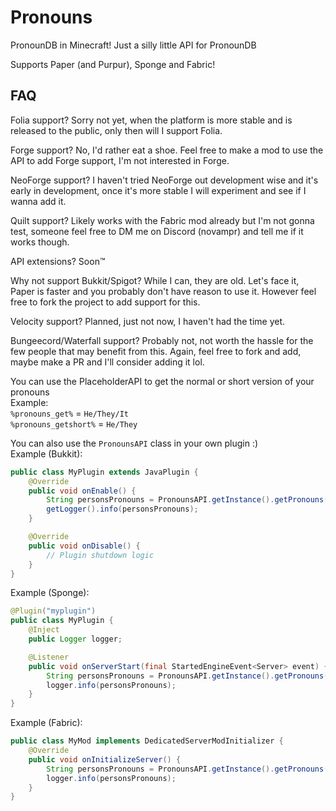 # Pronouns
PronounDB in Minecraft!
Just a silly little API for PronounDB

Supports Paper (and Purpur), Sponge and Fabric!

## FAQ
Folia support?
Sorry not yet, when the platform is more stable and is released to the public, only then will I support Folia.

Forge support?
No, I'd rather eat a shoe. Feel free to make a mod to use the API to add Forge support, I'm not interested in Forge.

NeoForge support?
I haven't tried NeoForge out development wise and it's early in development, once it's more stable I will experiment and see if I wanna add it.

Quilt support?
Likely works with the Fabric mod already but I'm not gonna test, someone feel free to DM me on Discord (novampr) and tell me if it works though.

API extensions?
Soon™

Why not support Bukkit/Spigot?
While I can, they are old. Let's face it, Paper is faster and you probably don't have reason to use it. However feel free to fork the project to add support for this.

Velocity support?
Planned, just not now, I haven't had the time yet.

Bungeecord/Waterfall support?
Probably not, not worth the hassle for the few people that may benefit from this. Again, feel free to fork and add, maybe make a PR and I'll consider adding it lol.

You can use the PlaceholderAPI to get the normal or short version of your pronouns<br>
Example:<br>
`%pronouns_get%` = `He/They/It`<br>
`%pronouns_getshort%` = `He/They`

You can also use the `PronounsAPI` class in your own plugin :)<br>
Example (Bukkit):

```java
public class MyPlugin extends JavaPlugin {
    @Override
    public void onEnable() {
        String personsPronouns = PronounsAPI.getInstance().getPronouns(null); //TODO: Put a functional UUID in, null won't work!
        getLogger().info(personsPronouns);
    }

    @Override
    public void onDisable() {
        // Plugin shutdown logic
    }
}
```

Example (Sponge):

```java
@Plugin("myplugin")
public class MyPlugin {
    @Inject
    public Logger logger;

    @Listener
    public void onServerStart(final StartedEngineEvent<Server> event) {
        String personsPronouns = PronounsAPI.getInstance().getPronouns(null); //TODO: Put a functional UUID in, null won't work!
        logger.info(personsPronouns);
    }
}
```

Example (Fabric):
```java
public class MyMod implements DedicatedServerModInitializer {
    @Override
    public void onInitializeServer() {
        String personsPronouns = PronounsAPI.getInstance().getPronouns(null); //TODO: Put a functional UUID in, null won't work!
        logger.info(personsPronouns);
    }
}
```
